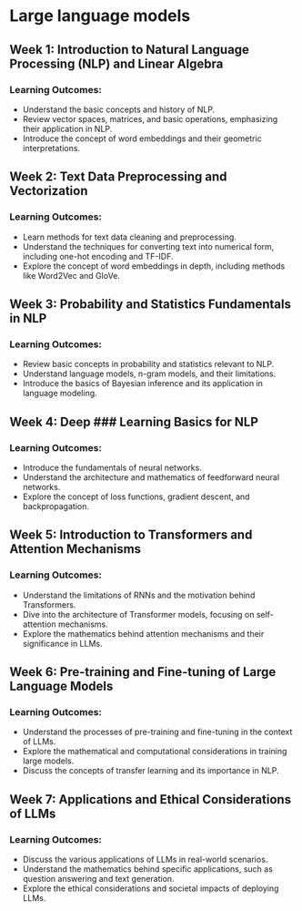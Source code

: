 # Large language models 

## Week 1: Introduction to Natural Language Processing (NLP) and Linear Algebra
### Learning Outcomes: 
* Understand the basic concepts and history of NLP. 
* Review vector spaces, matrices, and basic operations, emphasizing their application in NLP. 
* Introduce the concept of word embeddings and their geometric interpretations. 

## Week 2: Text Data Preprocessing and Vectorization 

### Learning Outcomes: 
* Learn methods for text data cleaning and preprocessing. 
* Understand the techniques for converting text into numerical form, including one-hot encoding and TF-IDF. 
* Explore the concept of word embeddings in depth, including methods like Word2Vec and GloVe. 

## Week 3: Probability and Statistics Fundamentals in NLP 

### Learning Outcomes: 
* Review basic concepts in probability and statistics relevant to NLP. 
* Understand language models, n-gram models, and their limitations. 
* Introduce the basics of Bayesian inference and its application in language modeling. 

## Week 4: Deep ### Learning Basics for NLP 

### Learning Outcomes: 
* Introduce the fundamentals of neural networks. 
* Understand the architecture and mathematics of feedforward neural networks. 
* Explore the concept of loss functions, gradient descent, and backpropagation. 

## Week 5: Introduction to Transformers and Attention Mechanisms 

### Learning Outcomes: 
* Understand the limitations of RNNs and the motivation behind Transformers. 
* Dive into the architecture of Transformer models, focusing on self-attention mechanisms. 
* Explore the mathematics behind attention mechanisms and their significance in LLMs. 

## Week 6: Pre-training and Fine-tuning of Large Language Models 

### Learning Outcomes: 
* Understand the processes of pre-training and fine-tuning in the context of LLMs. 
* Explore the mathematical and computational considerations in training large models. 
* Discuss the concepts of transfer learning and its importance in NLP. 

## Week 7: Applications and Ethical Considerations of LLMs 

### Learning Outcomes: 
* Discuss the various applications of LLMs in real-world scenarios. 
* Understand the mathematics behind specific applications, such as question answering and text generation. 
* Explore the ethical considerations and societal impacts of deploying LLMs. 

 
